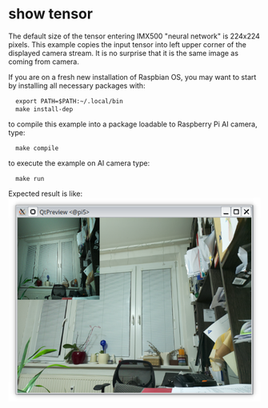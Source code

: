 # show tensor

The default size of the tensor entering IMX500 "neural network" is 224x224 pixels. This example
copies the input tensor into left upper corner of the displayed camera stream. It is no surprise that
it is the same image as coming from camera.

If you are on a fresh new installation of Raspbian OS, you may want to start by installing all necessary packages with:
```
  export PATH=$PATH:~/.local/bin
  make install-dep
```
to compile this example into a package loadable to Raspberry Pi AI camera, type:
```
  make compile
```
to execute the example on AI camera type:
```
  make run
```

Expected result is like: ![expected result](result.png)
